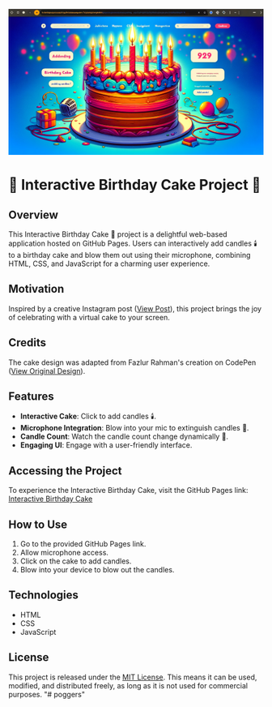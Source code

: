 ![Banner Image](main.png)

# 🎂 Interactive Birthday Cake Project 🎉

## Overview

This Interactive Birthday Cake 🍰 project is a delightful web-based application hosted on GitHub Pages. Users can interactively add candles 🕯️ to a birthday cake and blow them out using their microphone, combining HTML, CSS, and JavaScript for a charming user experience.

## Motivation

Inspired by a creative Instagram post ([View Post](https://www.instagram.com/reel/C0xoHgDLmqg/)), this project brings the joy of celebrating with a virtual cake to your screen.

## Credits

The cake design was adapted from Fazlur Rahman's creation on CodePen ([View Original Design](https://codepen.io/fazlurr/pen/gPMJMK)).

## Features

- **Interactive Cake**: Click to add candles 🕯️.
- **Microphone Integration**: Blow into your mic to extinguish candles 🎤.
- **Candle Count**: Watch the candle count change dynamically 🔢.
- **Engaging UI**: Engage with a user-friendly interface.

## Accessing the Project

To experience the Interactive Birthday Cake, visit the GitHub Pages link: [Interactive Birthday Cake](https://sherryuser.github.io/cake-blow/)

## How to Use

1. Go to the provided GitHub Pages link.
2. Allow microphone access.
3. Click on the cake to add candles.
4. Blow into your device to blow out the candles.

## Technologies

- HTML
- CSS
- JavaScript

## License

This project is released under the [MIT License](LICENSE). This means it can be used, modified, and distributed freely, as long as it is not used for commercial purposes.
"# poggers" 
